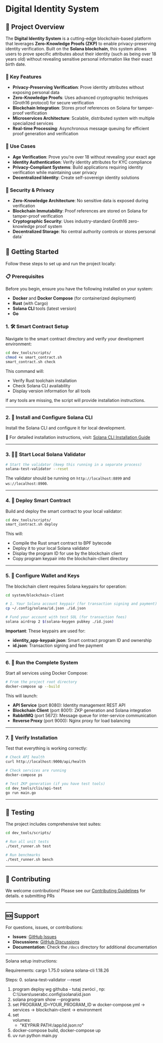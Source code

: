 # Digital Identity System

## 🎯 Project Overview

The **Digital Identity System** is a cutting-edge blockchain-based platform that leverages **Zero-Knowledge Proofs (ZKP)** to enable privacy-preserving identity verification. Built on the **Solana blockchain**, this system allows users to prove specific attributes about their identity (such as being over 18 years old) without revealing sensitive personal information like their exact birth date.

### 🌟 Key Features

- **Privacy-Preserving Verification**: Prove identity attributes without exposing personal data
- **Zero-Knowledge Proofs**: Uses advanced cryptographic techniques (Groth16 protocol) for secure verification
- **Blockchain Integration**: Stores proof references on Solana for tamper-proof verification
- **Microservices Architecture**: Scalable, distributed system with multiple specialized services
- **Real-time Processing**: Asynchronous message queuing for efficient proof generation and verification

### 🎯 Use Cases

- **Age Verification**: Prove you're over 18 without revealing your exact age
- **Identity Authentication**: Verify identity attributes for KYC compliance
- **Privacy-Compliant Systems**: Build applications requiring identity verification while maintaining user privacy
- **Decentralized Identity**: Create self-sovereign identity solutions

### 🔐 Security & Privacy

- **Zero-Knowledge Architecture**: No sensitive data is exposed during verification
- **Blockchain Immutability**: Proof references are stored on Solana for tamper-proof verification
- **Cryptographic Security**: Uses industry-standard Groth16 zero-knowledge proof system
- **Decentralized Storage**: No central authority controls or stores personal data`

## 🚀 Getting Started

Follow these steps to set up and run the project locally:

### 📋 Prerequisites

Before you begin, ensure you have the following installed on your system:

- **Docker** and **Docker Compose** (for containerized deployment)
- **Rust** (with Cargo)
- **Solana CLI** tools (latest version)
- **Go** 

### 1. 🛠️ Smart Contract Setup

Navigate to the smart contract directory and verify your development environment:

```bash
cd dev_tools/scripts/
chmod +x smart_contract.sh
smart_contract.sh check
```

This command will:
- Verify Rust toolchain installation
- Check Solana CLI availability
- Display version information for all tools

If any tools are missing, the script will provide installation instructions.

---

### 2. 🔗 Install and Configure Solana CLI

Install the Solana CLI and configure it for local development.

📖 For detailed installation instructions, visit: [Solana CLI Installation Guide](https://solana.com/docs/intro/installation#solana-cli-basics)

---

### 3. 🏃‍♂️ Start Local Solana Validator

```bash
# Start the validator (keep this running in a separate process)
solana-test-validator --reset
```

The validator should be running on `http://localhost:8899` and `ws://localhost:8900`.

---

### 4. 🚀 Deploy Smart Contract

Build and deploy the smart contract to your local validator:

```bash
cd dev_tools/scripts/
smart_contract.sh deploy
```

This will:
- Compile the Rust smart contract to BPF bytecode
- Deploy it to your local Solana validator
- Display the program ID for use by the blockchain client
- Copy program keypair into the blockchain-client directory

---

### 5. 🔑 Configure Wallet and Keys

The blockchain client requires Solana keypairs for operation:

```bash
cd system/blockchain-client

# 1. Your Solana account keypair (for transaction signing and payment)
cp ~/.config/solana/id.json ./id.json

# Fund your account with test SOL (for transaction fees)
solana airdrop 2 $(solana-keygen pubkey ./id.json)
```

**Important**: These keypairs are used for:
- **identity_app-keypair.json**: Smart contract program ID and ownership
- **id.json**: Transaction signing and fee payment

---

### 6. 🐳 Run the Complete System

Start all services using Docker Compose:

```bash
# From the project root directory
docker-compose up --build
```

This will launch:
- **API Service** (port 8080): Identity management REST API
- **Blockchain Client** (port 8001): ZKP generation and Solana integration
- **RabbitMQ** (port 5672): Message queue for inter-service communication
- **Reverse Proxy** (port 9000): Nginx proxy for load balancing

---

### 7. 🧪 Verify Installation

Test that everything is working correctly:

```bash
# Check API health
curl http://localhost:9000/api/health

# Check services are running
docker-compose ps

# Test ZKP generation (if you have test tools)
cd dev_tools/clis/api-test
go run main.go
```
---

## 🧪 Testing

The project includes comprehensive test suites:

```bash
cd dev_tools/scripts/

# Run all unit tests
./test_runner.sh test

# Run benchmarks
./test_runner.sh bench
```
---

## 🤝 Contributing

We welcome contributions! Please see our [Contributing Guidelines](CONTRIBUTING.md) for details.
e submitting PRs

---

## 🆘 Support

For questions, issues, or contributions:

- **Issues**: [GitHub Issues](https://github.com/bsc-digital-identity/digital-identity-system/issues)
- **Discussions**: [GitHub Discussions](https://github.com/bsc-digital-identity/digital-identity-system/discussions)
- **Documentation**: Check the `/docs` directory for additional documentation

---
Solana setup instructions:

Requirements:
cargo 1.75.0
solana solana-cli 1.18.26

Steps:
0. solana-test-validator --reset
1. program deploy wg githuba - tutaj zwróci <KEYPAIR PATH>, np: C:\Users\userabc\.config\solana\id.json
2. solana program show --programs
3. set PROGRAM_ID=YOUR_PROGRAM_ID w docker-compose.yml -> services -> blockchain-client -> environment
4. set     
   volumes:
    - "KEYPAIR PATH:/app/id.json:ro"
4. docker-compose build, docker-compose up
5. uv run python main.py

